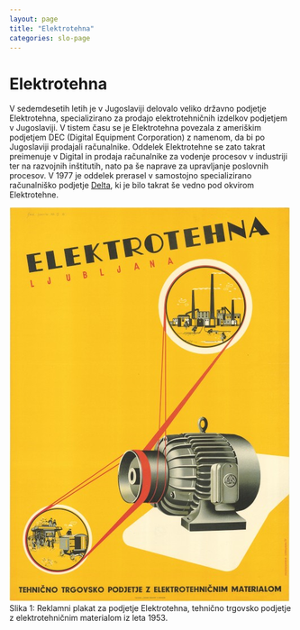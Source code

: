 ```yaml
---
layout: page
title: "Elektrotehna"
categories: slo-page
---
```


# Elektrotehna

V sedemdesetih letih je v Jugoslaviji delovalo veliko državno podjetje Elektrotehna,
specializirano za prodajo elektrotehničnih izdelkov podjetjem v Jugoslaviji. V tistem času se
je Elektrotehna povezala z ameriškim podjetjem DEC (Digital Equipment Corporation) z
namenom, da bi po Jugoslaviji prodajali računalnike. Oddelek Elektrotehne se zato takrat
preimenuje v Digital in prodaja računalnike za vodenje procesov v industriji ter na razvojnih
inštitutih, nato pa še naprave za upravljanje poslovnih procesov. V 1977 je oddelek prerasel v
samostojno specializirano računalniško podjetje [Delta](../delta), ki je bilo takrat še vedno pod okvirom
Elektrotehne.

![Slika 1](../assets/img/zgodovina/elek1.png)  
Slika 1: Reklamni plakat za podjetje Elektrotehna, tehnično trgovsko podjetje z elektrotehničnim materialom iz leta 1953.
